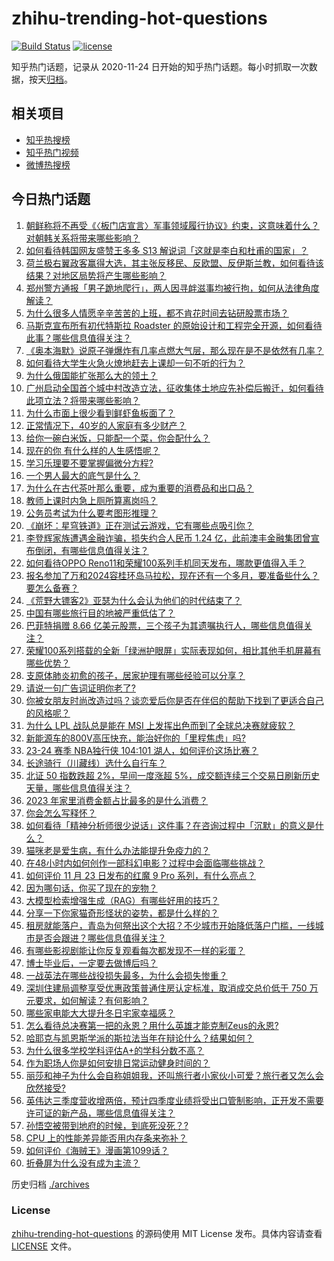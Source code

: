 # zhihu-trending-hot-questions

[![Build Status](https://github.com/justjavac/zhihu-trending-hot-questions/workflows/ci/badge.svg?branch=master)](https://github.com/justjavac/zhihu-trending-hot-questions/actions)
[![license](https://img.shields.io/github/license/justjavac/zhihu-trending-hot-questions)](https://github.com/justjavac/zhihu-trending-hot-questions/blob/master/LICENSE)

知乎热门话题，记录从 2020-11-24
日开始的知乎热门话题。每小时抓取一次数据，按天[归档](./archives)。

## 相关项目

- [知乎热搜榜](https://github.com/justjavac/zhihu-trending-top-search)
- [知乎热门视频](https://github.com/justjavac/zhihu-trending-hot-video)
- [微博热搜榜](https://github.com/justjavac/weibo-trending-hot-search)

## 今日热门话题

<!-- BEGIN -->
<!-- 最后更新时间 Fri Nov 24 2023 02:22:44 GMT+0800 (China Standard Time) -->

1. [朝鲜称将不再受《〈板门店宣言〉军事领域履行协议》约束，这意味着什么？对朝韩关系将带来哪些影响？](https://www.zhihu.com/question/631447546)
1. [如何看待韩国网友盛赞王多多 S13 解说词「这就是李白和杜甫的国家」？](https://www.zhihu.com/question/631494680)
1. [荷兰极右翼政客赢得大选，其主张反移民、反欧盟、反伊斯兰教，如何看待该结果？对地区局势将产生哪些影响？](https://www.zhihu.com/question/631459345)
1. [郑州警方通报「男子跪地爬行」，两人因寻衅滋事均被行拘，如何从法律角度解读？](https://www.zhihu.com/question/631468493)
1. [为什么很多人情愿辛辛苦苦的上班，都不肯花时间去钻研股票市场？](https://www.zhihu.com/question/630683739)
1. [马斯克宣布所有初代特斯拉 Roadster 的原始设计和工程完全开源，如何看待此事？哪些信息值得关注？](https://www.zhihu.com/question/631473188)
1. [《奥本海默》说原子弹爆炸有几率点燃大气层，那么现在是不是依然有几率？](https://www.zhihu.com/question/631137583)
1. [如何看待大学生火急火燎地赶去上课却一句不听的行为？](https://www.zhihu.com/question/631286296)
1. [为什么俄国能扩张那么大的领土？](https://www.zhihu.com/question/56544269)
1. [广州启动全国首个城中村改造立法，征收集体土地应先补偿后搬迁，如何看待此项立法？将带来哪些影响？](https://www.zhihu.com/question/631539086)
1. [为什么市面上很少看到鲜虾鱼板面了？](https://www.zhihu.com/question/330672407)
1. [正常情况下，40岁的人家庭有多少财产？](https://www.zhihu.com/question/628037374)
1. [给你一碗白米饭，只能配一个菜，你会配什么？](https://www.zhihu.com/question/622742015)
1. [现在的你 有什么样的人生感悟呢？](https://www.zhihu.com/question/631551672)
1. [学习乐理要不要掌握偏微分方程?](https://www.zhihu.com/question/593814671)
1. [一个男人最大的底气是什么？](https://www.zhihu.com/question/628865915)
1. [为什么在古代茶叶那么重要，成为重要的消费品和出口品？](https://www.zhihu.com/question/514088346)
1. [教师上课时内急上厕所算离岗吗？](https://www.zhihu.com/question/464363950)
1. [公务员考试为什么要考图形推理？](https://www.zhihu.com/question/22065165)
1. [《崩坏：星穹铁道》正在测试云游戏，它有哪些点吸引你？](https://www.zhihu.com/question/631329223)
1. [李登辉家族遭遇金融诈骗，损失约合人民币 1.24 亿，此前澳丰金融集团曾宣布倒闭，有哪些信息值得关注？](https://www.zhihu.com/question/631331328)
1. [如何看待OPPO Reno11和荣耀100系列手机同天发布，哪款更值得入手？](https://www.zhihu.com/question/631526823)
1. [报名参加了万和2024容桂环岛马拉松，现在还有一个多月，要准备些什么？要怎么备赛？](https://www.zhihu.com/question/630835994)
1. [《荒野大镖客2》亚瑟为什么会认为他们的时代结束了？](https://www.zhihu.com/question/631188130)
1. [中国有哪些旅行目的地被严重低估了？](https://www.zhihu.com/question/617352068)
1. [巴菲特捐赠 8.66 亿美元股票，三个孩子为其遗嘱执行人，哪些信息值得关注？](https://www.zhihu.com/question/631310292)
1. [荣耀100系列搭载的全新「绿洲护眼屏」实际表现如何，相比其他手机屏幕有哪些优势？](https://www.zhihu.com/question/631551714)
1. [支原体肺炎初愈的孩子，居家护理有哪些经验可以分享？](https://www.zhihu.com/question/631459131)
1. [请说一句广告词证明你老了?](https://www.zhihu.com/question/626630516)
1. [你被女朋友时尚改造过吗？谈恋爱后你是否在伴侣的帮助下找到了更适合自己的风格呢？](https://www.zhihu.com/question/630552299)
1. [为什么 LPL 战队总是能在 MSI 上发挥出色而到了全球总决赛就疲软？](https://www.zhihu.com/question/630901584)
1. [新能源车的800V高压快充，能治好你的「里程焦虑」吗?](https://www.zhihu.com/question/631327687)
1. [23-24 赛季 NBA独行侠 104:101 湖人，如何评价这场比赛？](https://www.zhihu.com/question/631466126)
1. [长途骑行（川藏线）选什么自行车？](https://www.zhihu.com/question/628550636)
1. [北证 50 指数跌超 2%，早间一度涨超 5%，成交额连续三个交易日刷新历史天量，哪些信息值得关注？](https://www.zhihu.com/question/631502383)
1. [2023 年家里消费金额占比最多的是什么消费？](https://www.zhihu.com/question/630119877)
1. [你会怎么写释怀？](https://www.zhihu.com/question/627325300)
1. [如何看待「精神分析师很少说话」这件事？在咨询过程中「沉默」的意义是什么？](https://www.zhihu.com/question/630819297)
1. [猫咪老是爱生病，有什么办法能提升免疫力的？](https://www.zhihu.com/question/629500643)
1. [在48小时内如何创作一部科幻电影？过程中会面临哪些挑战？](https://www.zhihu.com/question/629862504)
1. [如何评价 11 月 23 日发布的红魔 9 Pro 系列，有什么亮点？](https://www.zhihu.com/question/631309351)
1. [因为哪句话，你买了现在的宠物？](https://www.zhihu.com/question/630866429)
1. [大模型检索增强生成（RAG）有哪些好用的技巧？](https://www.zhihu.com/question/625481187)
1. [分享一下你家猫奇形怪状的姿势，都是什么样的？](https://www.zhihu.com/question/629728867)
1. [租房就能落户，青岛为何祭出这个大招？不少城市开始降低落户门槛，一线城市是否会跟进？哪些信息值得关注？](https://www.zhihu.com/question/631487188)
1. [有哪些影视剧能让你反复观看每次都发现不一样的彩蛋？](https://www.zhihu.com/question/631488889)
1. [博士毕业后，一定要去做博后吗？](https://www.zhihu.com/question/630264765)
1. [一战英法在哪些战役损失最多，为什么会损失惨重？](https://www.zhihu.com/question/278292222)
1. [深圳住建局调整享受优惠政策普通住房认定标准，取消成交总价低于 750 万元要求，如何解读？有何影响？](https://www.zhihu.com/question/631454774)
1. [哪些家电能大大提升冬日宅家幸福感？](https://www.zhihu.com/question/631327432)
1. [怎么看待总决赛第一把的永恩？用什么英雄才能克制Zeus的永恩?](https://www.zhihu.com/question/630838426)
1. [哈耶克与凯恩斯学派的斯拉法当年在辩论什么？结果如何？](https://www.zhihu.com/question/631238243)
1. [为什么很多学校学科评估A+的学科分数不高？](https://www.zhihu.com/question/630631263)
1. [作为职场人你是如何安排日常运动健身时间的？](https://www.zhihu.com/question/631342482)
1. [丽莎和神子为什么会自称姐姐我，还叫旅行者小家伙小可爱？旅行者又怎么会欣然接受?](https://www.zhihu.com/question/631187854)
1. [英伟达三季度营收增两倍，预计四季度业绩将受出口管制影响，正开发不需要许可证的新产品，哪些信息值得关注？](https://www.zhihu.com/question/631284097)
1. [孙悟空被带到地府的时候，到底死没死？?](https://www.zhihu.com/question/620055685)
1. [CPU 上的性能差异能否用内存条来弥补？](https://www.zhihu.com/question/630362658)
1. [如何评价《海贼王》漫画第1099话？](https://www.zhihu.com/question/631263585)
1. [折叠屏为什么没有成为主流？](https://www.zhihu.com/question/630261062)

<!-- END -->

历史归档 [./archives](./archives)

### License

[zhihu-trending-hot-questions](https://github.com/justjavac/zhihu-trending-hot-questions)
的源码使用 MIT License 发布。具体内容请查看 [LICENSE](./LICENSE) 文件。

